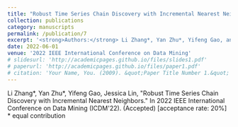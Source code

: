 ```yaml
---
title: "Robust Time Series Chain Discovery with Incremental Nearest Neighbors"
collection: publications
category: manuscripts
permalink: /publication/7
excerpt: '<strong>Authors:</strong> Li Zhang*, Yan Zhu*, Yifeng Gao, and Jessica Lin'
date: 2022-06-01
venue: '2022 IEEE International Conference on Data Mining'
# slidesurl: 'http://academicpages.github.io/files/slides1.pdf'
# paperurl: 'http://academicpages.github.io/files/paper1.pdf'
# citation: 'Your Name, You. (2009). &quot;Paper Title Number 1.&quot; <i>Journal 1</i>. 1(1).'
---
```


Li Zhang*, Yan Zhu*, Yifeng Gao, Jessica Lin, "Robust Time Series Chain Discovery with Incremental Nearest Neighbors." In 2022 IEEE International Conference on Data Mining (ICDM'22). (Accepted) [acceptance rate: 20%] * equal contribution 